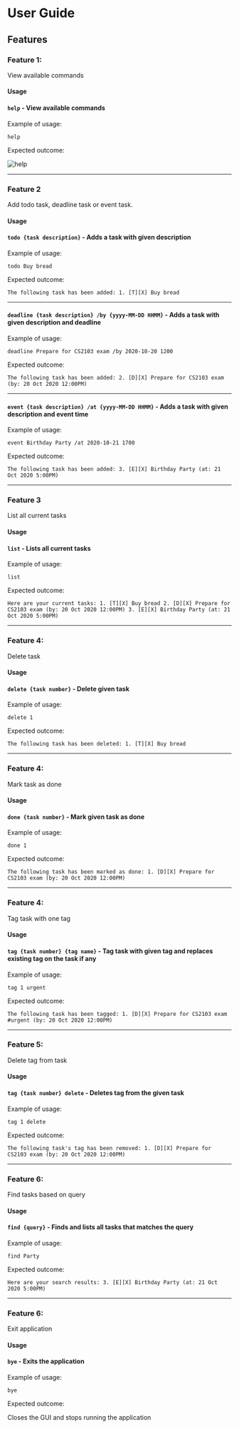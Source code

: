 # User Guide

## Features 

### Feature 1:
 View available commands

#### Usage

#### `help` - View available commands

Example of usage: 

`help`

Expected outcome:


![help](./help.png)

---

### Feature 2
Add todo task, deadline task or event task.

#### Usage

#### `todo {task description}` - Adds a task with given description

Example of usage: 

`todo Buy bread`

Expected outcome:

`The following task has been added: 1. [T][X] Buy bread`

---


#### `deadline {task description} /by {yyyy-MM-DD HHMM}` - Adds a task with given description and deadline

Example of usage: 

`deadline Prepare for CS2103 exam /by 2020-10-20 1200`

Expected outcome:

`The following task has been added: 2. [D][X] Prepare for CS2103 exam (by: 20 Oct 2020 12:00PM)`

---

#### `event {task description} /at {yyyy-MM-DD HHMM}` - Adds a task with given description and event time

Example of usage: 

`event Birthday Party /at 2020-10-21 1700`

Expected outcome:

`The following task has been added: 3. [E][X] Birthday Party (at: 21 Oct 2020 5:00PM)`

---

### Feature 3
List all current tasks

#### Usage

#### `list` - Lists all current tasks

Example of usage: 

`list`

Expected outcome:

`Here are your current tasks: 1. [T][X] Buy bread 2. [D][X] Prepare for CS2103 exam (by: 20 Oct 2020 12:00PM) 3. [E][X] Birthday Party (at: 21 Oct 2020 5:00PM)`

---

### Feature 4:
Delete task

#### Usage

#### `delete {task number}` - Delete given task

Example of usage: 

`delete 1`

Expected outcome:

`The following task has been deleted: 1. [T][X] Buy bread`

---

### Feature 4:
Mark task as done

#### Usage

#### `done {task number}` - Mark given task as done

Example of usage: 

`done 1`

Expected outcome:

`The following task has been marked as done: 1. [D][X] Prepare for CS2103 exam (by: 20 Oct 2020 12:00PM)`

---

### Feature 4:
Tag task with one tag

#### Usage

#### `tag {task number} {tag name}` - Tag task with given tag and replaces existing tag on the task if any

Example of usage: 

`tag 1 urgent`

Expected outcome:

`The following task has been tagged: 1. [D][X] Prepare for CS2103 exam #urgent (by: 20 Oct 2020 12:00PM)`

---

### Feature 5:
Delete tag from task

#### Usage

#### `tag {task number} delete` - Deletes tag from the given task 

Example of usage: 

`tag 1 delete`

Expected outcome:

`The following task's tag has been removed: 1. [D][X] Prepare for CS2103 exam (by: 20 Oct 2020 12:00PM)`

---

### Feature 6:
Find tasks based on query

#### Usage

#### `find {query}` - Finds and lists all tasks that matches the query

Example of usage: 

`find Party`

Expected outcome:

`Here are your search results: 3. [E][X] Birthday Party (at: 21 Oct 2020 5:00PM)`

---

### Feature 6:
Exit application

#### Usage

#### `bye` - Exits the application

Example of usage: 

`bye`

Expected outcome:

Closes the GUI and stops running the application
